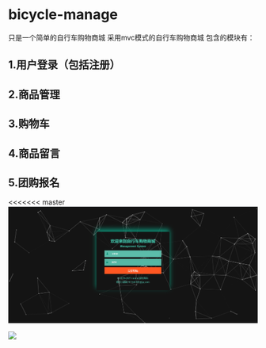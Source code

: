 # bicycle-manage
只是一个简单的自行车购物商城
采用mvc模式的自行车购物商城
包含的模块有：
## 1.用户登录（包括注册）
## 2.商品管理
## 3.购物车
## 4.商品留言
## 5.团购报名

<<<<<<< master
![image](https://github.com/naumy-code/bicycle-manage/blob/master/WebContent/test/QQ%E6%88%AA%E5%9B%BE20200510202856.png)





![](http://www.baidu.com/img/bdlogo.gif)  
